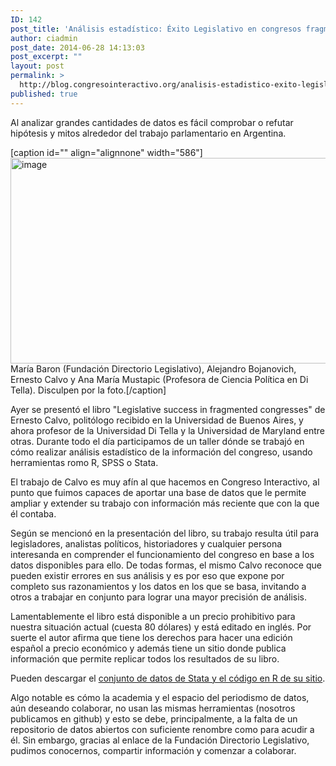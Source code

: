 ```yaml
---
ID: 142
post_title: 'Análisis estadístico: Éxito Legislativo en congresos fragmentados'
author: ciadmin
post_date: 2014-06-28 14:13:03
post_excerpt: ""
layout: post
permalink: >
  http://blog.congresointeractivo.org/analisis-estadistico-exito-legislativo-en-congresos-fragmentados/
published: true
---
```

Al analizar grandes cantidades de datos es fácil comprobar o refutar hipótesis y mitos alrededor del trabajo parlamentario en Argentina.

[caption id="" align="alignnone" width="586"]<a href="http://blog.congresointeractivo.org/wp-content/uploads/2014/06/wpid-wp-1403963901522.jpeg"><img title="wp-1403963901522" src="http://blog.congresointeractivo.org/wp-content/uploads/2014/06/wpid-wp-1403963901522.jpeg" alt="image" width="586" height="329" /></a> María Baron (Fundación Directorio Legislativo), Alejandro Bojanovich, Ernesto Calvo y Ana María Mustapic (Profesora de Ciencia Política en Di Tella). Disculpen por la foto.[/caption]

Ayer se presentó el libro "Legislative success in fragmented congresses" de Ernesto Calvo, politólogo recibido en la Universidad de Buenos Aires, y ahora profesor de la Universidad Di Tella y la Universidad de Maryland entre otras. Durante todo el día participamos de un taller dónde se trabajó en cómo realizar análisis estadístico de la información del congreso, usando herramientas romo R, SPSS o Stata.

El trabajo de Calvo es muy afín al que hacemos en Congreso Interactivo, al punto que fuimos capaces de aportar una base de datos que le permite ampliar y extender su trabajo con información más reciente que con la que él contaba.

Según se mencionó en la presentación del libro, su trabajo resulta útil para legisladores, analistas políticos, historiadores y cualquier persona interesanda en comprender el funcionamiento del congreso en base a los datos disponibles para ello. De todas formas, el mismo Calvo reconoce que pueden existir errores en sus análisis y es por eso que expone por completo sus razonamientos y los datos en los que se basa, invitando a otros a trabajar en conjunto para lograr una mayor precisión de análisis.

Lamentablemente el libro está disponible a un precio prohibitivo para nuestra situación actual (cuesta 80 dólares) y está editado en inglés. Por suerte el autor afirma que tiene los derechos para hacer una edición español a precio económico y además tiene un sitio donde publica información que permite replicar todos los resultados de su libro.

Pueden descargar el <a href="http://www.gvpt.umd.edu/calvo/Legislators%20Success-Replication%20Material.html">conjunto de datos de Stata y el código en R de su sitio</a>.

Algo notable es cómo la academia y el espacio del periodismo de datos, aún deseando colaborar, no usan las mismas herramientas (nosotros publicamos en github) y esto se debe, principalmente, a la falta de un repositorio de datos abiertos con suficiente renombre como para acudir a él. Sin embargo, gracias al enlace de la Fundación Directorio Legislativo, pudimos conocernos, compartir información y comenzar a colaborar.

&nbsp;
